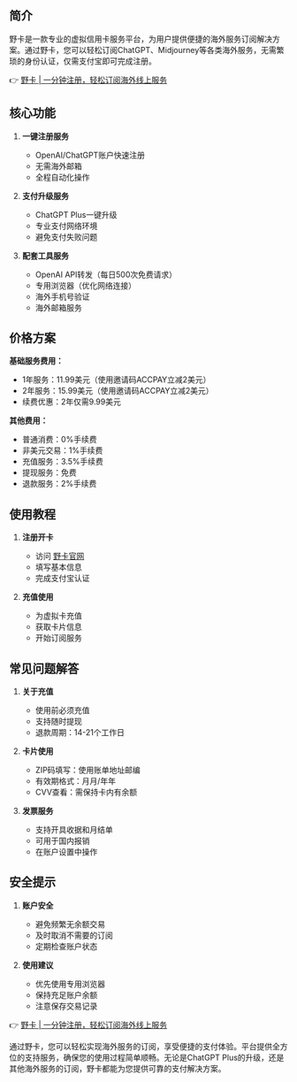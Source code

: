 ## **简介**

野卡是一款专业的虚拟信用卡服务平台，为用户提供便捷的海外服务订阅解决方案。通过野卡，您可以轻松订阅ChatGPT、Midjourney等各类海外服务，无需繁琐的身份认证，仅需支付宝即可完成注册。

👉 [野卡 | 一分钟注册，轻松订阅海外线上服务](https://bit.ly/bewildcard)

## **核心功能**

1. **一键注册服务**
   - OpenAI/ChatGPT账户快速注册
   - 无需海外邮箱
   - 全程自动化操作

2. **支付升级服务**
   - ChatGPT Plus一键升级
   - 专业支付网络环境
   - 避免支付失败问题

3. **配套工具服务**
   - OpenAI API转发（每日500次免费请求）
   - 专用浏览器（优化网络连接）
   - 海外手机号验证
   - 海外邮箱服务

## **价格方案**

**基础服务费用：**
- 1年服务：11.99美元（使用邀请码ACCPAY立减2美元）
- 2年服务：15.99美元（使用邀请码ACCPAY立减2美元）
- 续费优惠：2年仅需9.99美元

**其他费用：**
- 普通消费：0%手续费
- 非美元交易：1%手续费
- 充值服务：3.5%手续费
- 提现服务：免费
- 退款服务：2%手续费

## **使用教程**

1. **注册开卡**
   - 访问 [野卡官网](https://bit.ly/bewildcard)
   - 填写基本信息
   - 完成支付宝认证

2. **充值使用**
   - 为虚拟卡充值
   - 获取卡片信息
   - 开始订阅服务

## **常见问题解答**

1. **关于充值**
   - 使用前必须充值
   - 支持随时提现
   - 退款周期：14-21个工作日

2. **卡片使用**
   - ZIP码填写：使用账单地址邮编
   - 有效期格式：月月/年年
   - CVV查看：需保持卡内有余额

3. **发票服务**
   - 支持开具收据和月结单
   - 可用于国内报销
   - 在账户设置中操作

## **安全提示**

1. **账户安全**
   - 避免频繁无余额交易
   - 及时取消不需要的订阅
   - 定期检查账户状态

2. **使用建议**
   - 优先使用专用浏览器
   - 保持充足账户余额
   - 注意保存交易记录

👉 [野卡 | 一分钟注册，轻松订阅海外线上服务](https://bit.ly/bewildcard)

通过野卡，您可以轻松实现海外服务的订阅，享受便捷的支付体验。平台提供全方位的支持服务，确保您的使用过程简单顺畅。无论是ChatGPT Plus的升级，还是其他海外服务的订阅，野卡都能为您提供可靠的支付解决方案。
